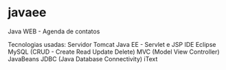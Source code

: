 # javaee
Java WEB - Agenda de contatos

  Tecnologias usadas:
Servidor Tomcat
Java EE - Servlet e JSP
IDE Eclipse
MySQL (CRUD - Create Read Update Delete)
MVC (Model View Controller)
JavaBeans
JDBC (Java Database Connectivity)
iText
